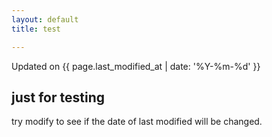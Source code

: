 ```yaml
---
layout: default
title: test

---
```


Updated on {{ page.last_modified_at | date: '%Y-%m-%d' }}

## just for testing

try modify to see if the date of last modified will be changed.